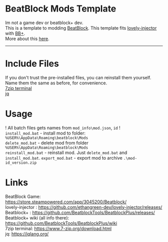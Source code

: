 # BeatBlock Mods Template

Im not a game dev or beatblock+ dev.  
This is a template to modding [BeatBlock](https://store.steampowered.com/app/3045200/Beatblock/). This template fits [lovely-injector](https://github.com/ethangreen-dev/lovely-injector/releases/) with [BB+](https://github.com/BeatblockTools/BeatblockPlus/releases/).  
More about this [here](https://github.com/BeatblockTools/BeatblockPlus/wiki).  

---

# Include Files

If you don't trust the pre-installed files, you can reinstall them yourself. Name them the same as before, for convenience.  
[7zip terminal](https://www.7-zip.org/download.html)  
[jq](https://jqlang.org/)

# Usage

! All batch files gets names from `mod_info\mod.json`, `id` !  
`install_mod.bat` - install mod to folder: `%USER%\AppData\Roaming\beatblock\Mods`  
`delete_mod.bat` - delete mod from folder `%USER%\AppData\Roaming\beatblock\Mods`  
`reinstall_mod.bat` - reinstall mod. Just `delete_mod.bat` and `install_mod.bat`.
`export_mod.bat` - export mod to archive `.\mod-id_version.zip`

# Links

BeatBlock Game: https://store.steampowered.com/app/3045200/Beatblock/  
lovely-injector : https://github.com/ethangreen-dev/lovely-injector/releases/  
Beatblock+ : https://github.com/BeatblockTools/BeatblockPlus/releases/  
Beatblock+ wiki (all info there): https://github.com/BeatblockTools/BeatblockPlus/wiki  
7zip terminal: https://www.7-zip.org/download.html  
jq: https://jqlang.org/